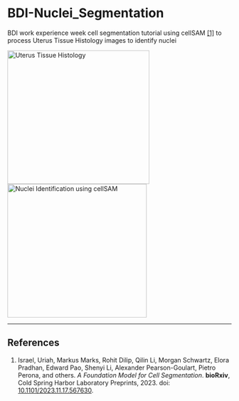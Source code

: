 <h1>BDI-Nuclei_Segmentation</h1>
<p>
  BDI work experience week cell segmentation tutorial using cellSAM
  <a href="#ref1" id="cite1">[1]</a> to process Uterus Tissue Histology images to identify nuclei
</p>
<img src="https://github.com/user-attachments/assets/60a72f52-77db-4f48-a739-01ab17467cfc" alt="Uterus Tissue Histology" width="319" height="300" />
<img src="https://github.com/user-attachments/assets/28979fd3-5aed-4a75-8389-29b5d6faad92" alt="Nuclei Identification using cellSAM" width="313" height="300" />
<hr />

<h2>References</h2>
<ol>
  <li id="ref1">
    Israel, Uriah, Markus Marks, Rohit Dilip, Qilin Li, Morgan Schwartz, Elora Pradhan, Edward Pao, Shenyi Li, Alexander Pearson-Goulart, Pietro Perona, and others. 
    <em>A Foundation Model for Cell Segmentation</em>. <strong>bioRxiv</strong>, Cold Spring Harbor Laboratory Preprints, 2023.
    doi: <a href="https://doi.org/10.1101/2023.11.17.567630" target="_blank" rel="noopener noreferrer">10.1101/2023.11.17.567630</a>.
  </li>
</ol>
